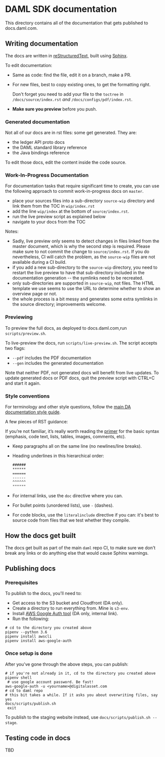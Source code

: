 # DAML SDK documentation

This directory contains all of the documentation that gets published to docs.daml.com.

## Writing documentation

The docs are written in [reStructuredText](http://docutils.sourceforge.net/rst.html), built using [Sphinx](http://www.sphinx-doc.org/en/master/).

To edit documentation:

- Same as code: find the file, edit it on a branch, make a PR.
- For new files, best to copy existing ones, to get the formatting right.

  Don't forget you need to add your file to the `toctree` in `/docs/source/index.rst` *and* `/docs/configs/pdf/index.rst`.
- **Make sure you preview** before you push.

### Generated documentation

Not all of our docs are in rst files: some get generated. They are:

- the ledger API proto docs
- the DAML standard library reference
- the Java bindings reference

To edit those docs, edit the content inside the code source.

### Work-In-Progress Documentation

For documentation tasks that require significant time to create, you can use
the following approach to commit work-in-progress docs on `master`.

- place your sources files into a sub-directory `source-wip` directory and
  link them from the TOC in `wip/index.rst`
- add the line `wip/index` at the bottom of `source/index.rst`. 
- run the live preview script as explained below
- navigate to your docs from the TOC

Notes:
- Sadly, live preview only seems to detect changes in files linked from the
  master document, which is why the second step is required.
  Please make sure to not commit the change to `source/index.rst`. If you do
  nevertheless, CI will catch the problem, as the `source-wip` files are not
  available during a CI build.
- if you add a new sub-directory to the `source-wip` directory, you need to
  restart the live preview to have that sub-directory included in the
  documentation generation -- the symlinks need to be recreated.
- only sub-directories are supported in `source-wip`, not files. The HTML
  template we use seems to use the URL to determine whether to show an
  overview page or not.
- the whole process is a bit messy and generates some extra symlinks in the source directory; improvements welcome.


### Previewing

To preview the full docs, as deployed to docs.daml.com,run `scripts/preview.sh`.

To live-preview the docs, run `scripts/live-preview.sh`. The script accepts two flags:

- `--pdf` includes the PDF documentation
- `--gen` includes the generated documentation

Note that neither PDF, not generated docs will benefit from live updates. To update generated docs or PDF docs, quit the preview script with CTRL+C and start it again.

### Style conventions

For terminology and other style questions, follow the [main DA documentation style guide](https://docs.google.com/document/d/1dwE45gyxWXqlr4VTq9mJVnmSyBQ8V30ItucWBbCbViQ/edit).

A few pieces of RST guidance:

If you’re not familiar, it’s really worth reading the [primer](http://www.sphinx-doc.org/en/master/usage/restructuredtext/basics.html) for the basic syntax (emphasis, code text, lists, tables, images, comments, etc).
- Keep paragraphs all on the same line (no newlines/line breaks).
- Heading underlines in this hierarchical order:

  ```
  ######
  ******
  ======
  ------
  ^^^^^^
  """"""
  ```
- For internal links, use the `doc` directive where you can.
- For bullet points (unordered lists), use `-` (dashes).
- For code blocks, use the `literalinclude` directive if you can: it's best to source code from files that we test whether they compile.

## How the docs get built

The docs get built as part of the main `daml` repo CI, to make sure we don't break any links or do anything else that would cause Sphinx warnings.

## Publishing docs

### Prerequisites

To publish to the docs, you'll need to:

- Get access to the S3 bucket and Cloudfront (DA only).
- Create a directory to run everything from. Mine is `s3-env`.
- Install [AWS Google Auth tool](https://digitalasset.atlassian.net/wiki/spaces/IS/pages/719750045/AWS+Google+Auth) (DA only, internal link).
- Run the following:

```
# cd to the directory you created above
pipenv --python 3.6
pipenv install awscli
pipenv install aws-google-auth
```

### Once setup is done

After you've gone through the above steps, you can publish:

```
# if you're not already in it, cd to the directory you created above
pipenv shell
 # use google account password. Be fast!
aws-google-auth -u <yourname>@digitalasset.com
# cd to daml repo
# this bit takes a while. If it asks you about overwriting files, say yes
docs/scripts/publish.sh
 exit
```

 To publish to the staging website instead, use `docs/scripts/publish.sh --stage`.

## Testing code in docs

TBD
